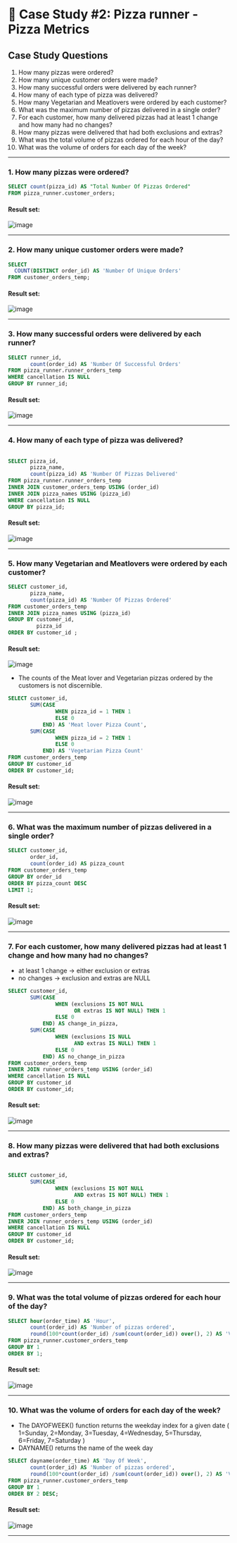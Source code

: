 # :pizza: Case Study #2: Pizza runner - Pizza Metrics

## Case Study Questions

1. How many pizzas were ordered?
2. How many unique customer orders were made?
3. How many successful orders were delivered by each runner?
4. How many of each type of pizza was delivered?
5. How many Vegetarian and Meatlovers were ordered by each customer?
6. What was the maximum number of pizzas delivered in a single order?
7. For each customer, how many delivered pizzas had at least 1 change and how many had no changes?
8. How many pizzas were delivered that had both exclusions and extras?
9. What was the total volume of pizzas ordered for each hour of the day?
10. What was the volume of orders for each day of the week?

***

###  1. How many pizzas were ordered?

```sql
SELECT count(pizza_id) AS "Total Number Of Pizzas Ordered"
FROM pizza_runner.customer_orders;
``` 
	
#### Result set:
![image](https://user-images.githubusercontent.com/77529445/164606099-9ea969f1-928e-4bbd-90cd-5211aaed7e89.png)

***

###  2. How many unique customer orders were made?

```sql
SELECT 
  COUNT(DISTINCT order_id) AS 'Number Of Unique Orders'
FROM customer_orders_temp;
``` 
	
#### Result set:
![image](https://user-images.githubusercontent.com/77529445/164606186-2b5465ef-69df-4fbb-9a2d-cd50afd49c7a.png)

***

###  3. How many successful orders were delivered by each runner?

```sql
SELECT runner_id,
       count(order_id) AS 'Number Of Successful Orders'
FROM pizza_runner.runner_orders_temp
WHERE cancellation IS NULL
GROUP BY runner_id;
``` 
	
#### Result set:
![image](https://user-images.githubusercontent.com/77529445/164606290-b70ee6e3-ed23-417a-9e86-e8555d9e55c3.png)

***

###  4. How many of each type of pizza was delivered?

```sql

SELECT pizza_id,
       pizza_name,
       count(pizza_id) AS 'Number Of Pizzas Delivered'
FROM pizza_runner.runner_orders_temp
INNER JOIN customer_orders_temp USING (order_id)
INNER JOIN pizza_names USING (pizza_id)
WHERE cancellation IS NULL
GROUP BY pizza_id;
``` 
	
#### Result set:
![image](https://user-images.githubusercontent.com/77529445/164606389-9128a4e0-90e9-467b-a593-c18c62ca007e.png)

***

###  5. How many Vegetarian and Meatlovers were ordered by each customer?

```sql
SELECT customer_id,
       pizza_name,
       count(pizza_id) AS 'Number Of Pizzas Ordered'
FROM customer_orders_temp
INNER JOIN pizza_names USING (pizza_id)
GROUP BY customer_id,
         pizza_id
ORDER BY customer_id ;
``` 
	
#### Result set:
![image](https://user-images.githubusercontent.com/77529445/164606480-326c416f-a909-49e8-8bda-8055ee247fd1.png)

- The counts of the Meat lover and Vegetarian pizzas ordered by the customers is not discernible.

```sql
SELECT customer_id,
       SUM(CASE
               WHEN pizza_id = 1 THEN 1
               ELSE 0
           END) AS 'Meat lover Pizza Count',
       SUM(CASE
               WHEN pizza_id = 2 THEN 1
               ELSE 0
           END) AS 'Vegetarian Pizza Count'
FROM customer_orders_temp
GROUP BY customer_id
ORDER BY customer_id;
``` 
	
#### Result set:
![image](https://user-images.githubusercontent.com/77529445/164606848-8980ebb9-a8e5-4b2b-a612-b86b19f4df08.png)

***

###  6. What was the maximum number of pizzas delivered in a single order?

```sql
SELECT customer_id,
       order_id,
       count(order_id) AS pizza_count
FROM customer_orders_temp
GROUP BY order_id
ORDER BY pizza_count DESC
LIMIT 1;
``` 
	
#### Result set:
![image](https://user-images.githubusercontent.com/77529445/164608353-a577858f-1d1c-46ed-b1f2-05644b756604.png)

***

###  7. For each customer, how many delivered pizzas had at least 1 change and how many had no changes?
- at least 1 change -> either exclusion or extras 
- no changes -> exclusion and extras are NULL

```sql
SELECT customer_id,
       SUM(CASE
               WHEN (exclusions IS NOT NULL
                     OR extras IS NOT NULL) THEN 1
               ELSE 0
           END) AS change_in_pizza,
       SUM(CASE
               WHEN (exclusions IS NULL
                     AND extras IS NULL) THEN 1
               ELSE 0
           END) AS no_change_in_pizza
FROM customer_orders_temp
INNER JOIN runner_orders_temp USING (order_id)
WHERE cancellation IS NULL
GROUP BY customer_id
ORDER BY customer_id;
``` 

#### Result set:
![image](https://user-images.githubusercontent.com/77529445/164609444-9b7453ed-2477-4ce0-b7f7-39768a0ce808.png)

***

###  8. How many pizzas were delivered that had both exclusions and extras?

```sql

SELECT customer_id,
       SUM(CASE
               WHEN (exclusions IS NOT NULL
                     AND extras IS NOT NULL) THEN 1
               ELSE 0
           END) AS both_change_in_pizza
FROM customer_orders_temp
INNER JOIN runner_orders_temp USING (order_id)
WHERE cancellation IS NULL
GROUP BY customer_id
ORDER BY customer_id;
``` 
	
#### Result set:
![image](https://user-images.githubusercontent.com/77529445/164609941-c2a6f1f8-38c2-4e1c-ab64-a9dd557077e5.png)

***

###  9. What was the total volume of pizzas ordered for each hour of the day?

```sql
SELECT hour(order_time) AS 'Hour',
       count(order_id) AS 'Number of pizzas ordered',
       round(100*count(order_id) /sum(count(order_id)) over(), 2) AS 'Volume of pizzas ordered'
FROM pizza_runner.customer_orders_temp
GROUP BY 1
ORDER BY 1;
``` 
	
#### Result set:
![image](https://user-images.githubusercontent.com/77529445/164611355-1e9338d0-0523-42f6-8648-079a394387ff.png)

***

###  10. What was the volume of orders for each day of the week?
- The DAYOFWEEK() function returns the weekday index for a given date ( 1=Sunday, 2=Monday, 3=Tuesday, 4=Wednesday, 5=Thursday, 6=Friday, 7=Saturday )
- DAYNAME() returns the name of the week day 

```sql
SELECT dayname(order_time) AS 'Day Of Week',
       count(order_id) AS 'Number of pizzas ordered',
       round(100*count(order_id) /sum(count(order_id)) over(), 2) AS 'Volume of pizzas ordered'
FROM pizza_runner.customer_orders_temp
GROUP BY 1
ORDER BY 2 DESC;
``` 
	
#### Result set:
![image](https://user-images.githubusercontent.com/77529445/164612599-c3903593-98e1-4fec-8076-9aa14d9601f9.png)

***
